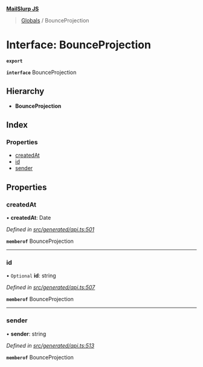 **[MailSlurp JS](../README.md)**

> [Globals](../README.md) / BounceProjection

# Interface: BounceProjection

**`export`** 

**`interface`** BounceProjection

## Hierarchy

* **BounceProjection**

## Index

### Properties

* [createdAt](bounceprojection.md#createdat)
* [id](bounceprojection.md#id)
* [sender](bounceprojection.md#sender)

## Properties

### createdAt

•  **createdAt**: Date

*Defined in [src/generated/api.ts:501](https://github.com/mailslurp/mailslurp-client/blob/2c659a7/src/generated/api.ts#L501)*

**`memberof`** BounceProjection

___

### id

• `Optional` **id**: string

*Defined in [src/generated/api.ts:507](https://github.com/mailslurp/mailslurp-client/blob/2c659a7/src/generated/api.ts#L507)*

**`memberof`** BounceProjection

___

### sender

•  **sender**: string

*Defined in [src/generated/api.ts:513](https://github.com/mailslurp/mailslurp-client/blob/2c659a7/src/generated/api.ts#L513)*

**`memberof`** BounceProjection
